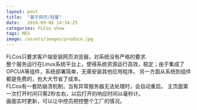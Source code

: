 ```yaml
---
layout: post
title:  "基于网页/轻量"
date:   2016-09-08 14:34:25
categories: FLCos show
tags: MES
image: /assets/images/produce.jpg
---
```

FLCos只要求客户端安装网页浏览器，对系统没有严格的要求.<br>
整个服务运行在Linux系统平台上，使得系统资源运行高效，稳定；由于集成了OPCUA等组件，系统部署简单，无需安装其他应用程序。
另一方面从系统到组件都是免费的，也大大节省了成本。<br>
FLCos有一套防崩溃机制，当有异常服务器无法处理时，会自动重启。
主页面第一次打开时间只需2秒左右，以后打开的响应时间以毫秒计。<br>
画面实时更新，可以让中控员把控整个工厂的情况。


[jekyll]:      http://jekyllrb.com
[jekyll-gh]:   https://github.com/jekyll/jekyll
[jekyll-help]: https://github.com/jekyll/jekyll-help
